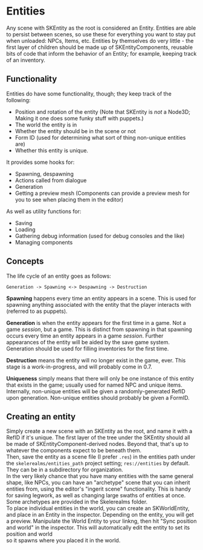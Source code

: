 # Entities

Any scene with SKEntity as the root is considered an Entity. Entities are able to persist between scenes, so use these for everything you want
to stay put when unloaded: NPCs, Items, etc. Entities by themselves do very little - the first layer of children should be made up of SKEntityComponents, 
reusable bits of code that inform the behavior of an Entity; for example, keeping track of an inventory.

## Functionality

Entities do have some functionality, though; they keep track of the following:

- Position and rotation of the entity (Note that SKEntity is *not* a Node3D; Making it one does some funky stuff with puppets.)
- The world the entity is in 
- Whether the entity should be in the scene or not
- Form ID (used for determining what sort of thing non-unique entities are)
- Whether this entity is unique.

It provides some hooks for:

- Spawning, despawning
- Actions called from dialogue
- Generation
- Getting a preview mesh (Components can provide a preview mesh for you to see when placing them in the editor)

As well as utility functions for:

- Saving
- Loading
- Gathering debug information (used for debug consoles and the like)
- Managing components

## Concepts

The life cycle of an entity goes as follows:
```
Generation -> Spawning <-> Despawning -> Destruction
```

**Spawning** happens every time an entity appears in a scene. This is used for spawning anything 
associated with the entity that the player interacts with (referred to as puppets).  

**Generation** is when the entity appears for the first time in a game. Not a game *session*, but a game. This is distinct from spawning
in that spawning occurs every time an entity appears in a game *session*. Further appearances of the entity will be aided by the save game system.
Generation should be used for filling inventories for the first time.  

**Destruction** means the entity will no longer exist in the game, ever. This stage is a work-in-progress, and will probably come in 0.7.

**Uniqueness** simply means that there will only be one instance of this entity that exists in the game; usually used for named NPC and unique items.
Internally, non-unique entities will be given a randomly-generated RefID upon generation. Non-unique entities should probably be given a FormID.  

## Creating an entity

Simply create a new scene with an SKEntity as the root, and name it with a RefID if it's unique. The first layer of the tree 
under the SKEntity should all be made of SKEntityComponent-derived nodes. Beyond that, that's up to whatever the components expect to be beneath them.  
Then, save the entity as a scene file (I prefer `.res`) in the entities path under the `skelerealms/entities_path` project setting; `res://entities` by default.
They can be in a subdirectory for organization.  
In the very likely chance that you have many entities with the same general shape, like NPCs, you can have an "archetype" scene that you can inherit entities from, using
the editor's "ingerit scene" functionality. This is handy for saving legwork, as well as changing large swaths of entities at once. Some archetypes are provided in the 
Skelerealms folder.  
To place individual entities in the world, you can create an SKWorldEntity, and place in an Entity in the inspector. Depending on the entity, you will get a preview. 
Manipulate the World Entity to your linkng, then hit "Sync position and world" in the inspector. This will automatically edit the entity to set its position and world  
so it spawns where you placed it in the world.
